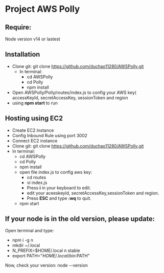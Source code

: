 # Project AWS Polly 


## Require: 
  Node version v14 or lastest
## Installation
- Clone git:  git clone https://github.com/duchao11280/AWSPolly.git
  - In terminal: 
    - cd AWSPolly
    - cd Polly
    - npm install
- Open AWSPolly/Polly/routes/index.js to config your AWS key( accessKeyId, secretAccessKey, sessionToken and region 
- using <b> npm start </b> to run 

## Hosting using EC2 
  - Create EC2 instance
  - Config Inbound Rule using port 3002
  - Connect EC2 instance
  - Clone git:  git clone https://github.com/duchao11280/AWSPolly.git
  - In terminal: 
    - cd AWSPolly
    - cd Polly
    - npm install
    - open file index.js to config aws key: 
      - cd routes
      - vi index.js
      - Press <b>i</b> in your keyboard to edit.
      - edit your aceeskeyId, secretAccessKey,sessionToken and region.
      - Press <b>ESC</b> and type <b>:wq</b> to quit.
    - npm start

## If your node is in the old version, please update:
  Open terminal and type:
   - npm i -g n
   - mkdir ~/.local
   - N_PREFIX=$HOME/.local n stable
   - export PATH="$HOME/.local/bin:$PATH"
  
  Now, check your version: node --version

